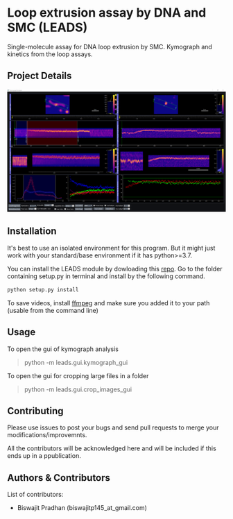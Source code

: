 # Loop extrusion assay by DNA and SMC (LEADS)

Single-molecule assay for DNA loop extrusion by SMC. Kymograph and kinetics from the loop assays.

## Project Details

![image](resources/kymograph_gui.png)


## Installation

It's best to use an isolated environment for this program. But it might just work with your standard/base environment if it has python>=3.7.

You can install the LEADS module by dowloading this [repo](https://github.com/biswajitSM/LEADS/archive/master.zip). Go to the folder containing setup.py in terminal and install by the following command.

```sh
python setup.py install
```

To save videos, install [ffmpeg](https://ffmpeg.org/download.html) and make sure you added it to your path (usable from the command line)

## Usage

To open the gui of kymograph analysis
> python -m leads.gui.kymograph_gui

To open the gui for cropping large files in a folder
> python -m leads.gui.crop_images_gui

## Contributing

Please use issues to post your bugs and send pull requests to merge your modifications/improvemnts.

All the contributors will be acknowledged here and will be included if this ends up in a ppublication.

## Authors & Contributors

List of contributors:

- Biswajit Pradhan (biswajitp145_at_gmail.com)